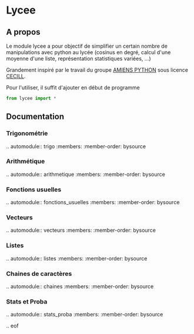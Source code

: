 # Lycee
## A propos
Le module lycee a pour objectif de simplifier un certain nombre de manipulations
avec python au lycée (cosinus en degré, calcul d'une moyenne d'une liste,
représentation statistiques variées, ...)

Grandement inspiré par le travail du groupe [AMIENS PYTHON](http://amienspython.tuxfamily.org/) sous licence [CECILL](http://www.cecill.info/).

Pour l'utiliser, il suffit d'ajouter en début de programme

```python
from lycee import *
```

## Documentation
### Trigonométrie

.. automodule:: trigo
    :members:
    :member-order: bysource


### Arithmétique

.. automodule:: arithmetique
    :members:
    :member-order: bysource

### Fonctions usuelles

.. automodule:: fonctions_usuelles
    :members:
    :member-order: bysource

### Vecteurs
.. automodule:: vecteurs
    :members:
    :member-order: bysource

### Listes

.. automodule:: listes
    :members:
    :member-order: bysource


### Chaines de caractères

.. automodule:: chaines
    :members:
    :member-order: bysource


### Stats et Proba

.. automodule:: stats_proba
    :members:
    :member-order: bysource

.. eof

